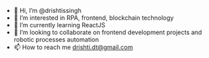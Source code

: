 - 👋 Hi, I’m @drishtissingh
- 👀 I’m interested in RPA, frontend, blockchain technology
- 🌱 I’m currently learning ReactJS
- 💞️ I’m looking to collaborate on frontend development projects and robotic processes automation
- 📫 How to reach me drishti.dt@gmail.com

<!---
drishtissingh/drishtissingh is a ✨ special ✨ repository because its `README.md` (this file) appears on your GitHub profile.
You can click the Preview link to take a look at your changes.
--->
